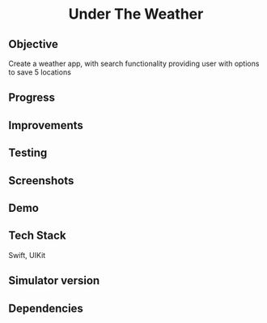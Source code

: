 <h1 align="center">

Under The Weather

</h1>

## Objective
Create a weather app, with search functionality providing user with options to save 5 locations

## Progress 

## Improvements

## Testing



## Screenshots

## Demo

## Tech Stack
Swift, UIKit

## Simulator version

## Dependencies


